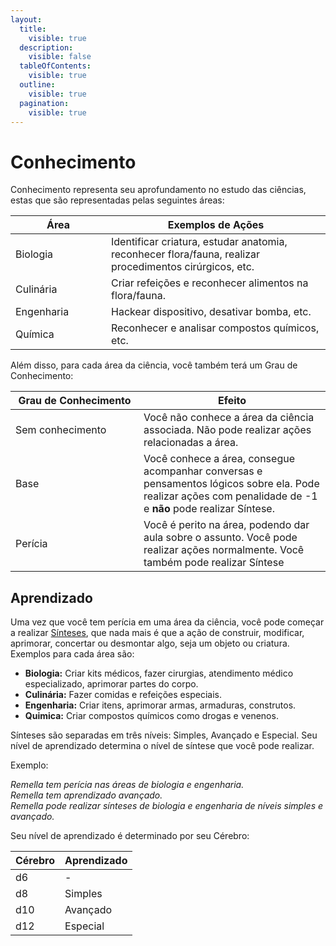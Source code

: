 ```yaml
---
layout:
  title:
    visible: true
  description:
    visible: false
  tableOfContents:
    visible: true
  outline:
    visible: true
  pagination:
    visible: true
---
```


# Conhecimento

Conhecimento representa seu aprofundamento no estudo das ciências, estas que são representadas pelas seguintes áreas:

<table><thead><tr><th width="137">Área</th><th>Exemplos de Ações</th></tr></thead><tbody><tr><td>Biologia</td><td>Identificar criatura, estudar anatomia, reconhecer flora/fauna, realizar procedimentos cirúrgicos, etc.</td></tr><tr><td>Culinária</td><td>Criar refeições e reconhecer alimentos na flora/fauna.</td></tr><tr><td>Engenharia</td><td>Hackear dispositivo, desativar bomba, etc.</td></tr><tr><td>Química</td><td>Reconhecer e analisar compostos químicos, etc.</td></tr></tbody></table>

Além disso, para cada área da ciência, você também terá um Grau de Conhecimento:

<table>
  <thead>
    <tr>
      <th width="189">Grau de Conhecimento</th>
      <th>Efeito</th>
    </tr>
  </thead>
  <tbody>
    <tr>
      <td>Sem conhecimento</td>
      <td>Você não conhece a área da ciência associada. Não pode realizar ações relacionadas a área.</td>
    </tr>
    <tr>
      <td>Base</td>
      <td>Você conhece a área, consegue acompanhar conversas e pensamentos lógicos sobre ela. Pode realizar ações com penalidade de -1 e <b>não</b> pode realizar Síntese.</td>
    </tr>
    <tr>
      <td>Perícia</td>
      <td>Você é perito na área, podendo dar aula sobre o assunto. Você pode realizar ações normalmente. Você também pode realizar Síntese</td>
    </tr>
  </tbody>
</table>

## Aprendizado

Uma vez que você tem perícia em uma área da ciência, você pode começar a realizar [Sínteses](), que nada mais é que a ação de construir, modificar, aprimorar, concertar ou desmontar algo, seja um objeto ou criatura. Exemplos para cada área são:

- **Biologia:** Criar kits médicos, fazer cirurgias, atendimento médico especializado, aprimorar partes do corpo.
- **Culinária:** Fazer comidas e refeições especiais.
- **Engenharia:** Criar itens, aprimorar armas, armaduras, construtos.
- **Quimica:** Criar compostos químicos como drogas e venenos.

Sínteses são separadas em três níveis: Simples, Avançado e Especial. Seu nível de aprendizado determina o nível de síntese que você pode realizar.

Exemplo:

_Remella tem perícia nas áreas de biologia e engenharia._  
_Remella tem aprendizado avançado._  
_Remella pode realizar sínteses de biologia e engenharia de níveis simples e avançado._

Seu nível de aprendizado é determinado por seu Cérebro:

| Cérebro | Aprendizado |
| ------- | ----------- |
| d6      | -           |
| d8      | Simples     |
| d10     | Avançado    |
| d12     | Especial    |

<!-- ## Receitas

Receitas são usadas para realizar [Crafting](crafting.md). Você pode saber receitas de memória ou ter anotado em algum lugar. As receitas variam entre espécies e certos caminhos podem lhe dar acesso a receitas exclusivas. Receitas possuem graus; seu Cérebro determina o grau que você tem acesso.

<table><thead><tr><th width="116">Cérebro</th><th width="154">Grau de Receita</th></tr></thead><tbody><tr><td>d6 e d8</td><td>Simples</td></tr><tr><td>d10</td><td>Avançada</td></tr><tr><td>d12</td><td>Especial</td></tr></tbody></table>

### **Exemplos**

<table><thead><tr><th width="145">Área</th><th>Exemplos de Receitas</th></tr></thead><tbody><tr><td>Biologia</td><td>Kit médico, aprimoramento de corpo, cirurgia.</td></tr><tr><td>Culinária</td><td>Refeições especiais que garantem buffs para aliados ou aflições para inimigos.</td></tr><tr><td>Engenharia</td><td>Munições, granadas, aprimoramentos de arma ou armadura.</td></tr><tr><td>Química</td><td>Compostos químicos que causam buffs ou aflições.</td></tr></tbody></table>

### Apresentação <a href="#apresentacao" id="apresentacao"></a>

<table><thead><tr><th width="96">Campo</th><th>Descrição</th><th data-hidden></th><th data-hidden></th></tr></thead><tbody><tr><td>Nome</td><td>Nome da receita.</td><td></td><td></td></tr><tr><td>Grau</td><td>Simples, Avançada ou Especial.</td><td></td><td></td></tr><tr><td>Tempo</td><td>Tempo necessário para fabricar/efetuar a receita.</td><td></td><td></td></tr><tr><td>Ativação</td><td>Utilizado em componentes químicos. Identifica o tipo de ativação: Aplicação, Inalação, Toque.</td><td></td><td></td></tr><tr><td>Efeito</td><td>Efeito da receita ao ser completada ou usada.</td><td></td><td></td></tr></tbody></table> -->
